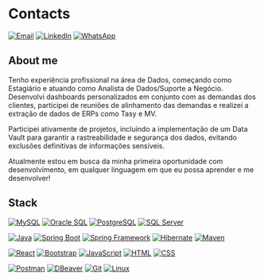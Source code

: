 # Contacts

[![Email](https://img.shields.io/badge/Email-isaac.graper%40gmail.com-8A2BE2?logo=gmail&logoColor=white&style=for-the-badge)](mailto:isaac.graper@gmail.com)
[![LinkedIn](https://img.shields.io/badge/LinkedIn-isaac--graper-8A2BE2?logo=linkedin&logoColor=white&style=for-the-badge)](https://www.linkedin.com/in/seu-perfil)
[![WhatsApp](https://img.shields.io/badge/WhatsApp-Chat-8A2BE2?logo=whatsapp&logoColor=white&style=for-the-badge)](https://wa.me/5547997754529)

## About me 

Tenho experiência profissional na área de Dados, começando como Estagiário e atuando como Analista de Dados/Suporte a Negócio. Desenvolvi dashboards personalizados em conjunto com as demandas dos clientes, participei de reuniões de alinhamento das demandas e realizei a extração de dados de ERPs como Tasy e MV. 

Participei ativamente de projetos, incluindo a implementação de um Data Vault para garantir a rastreabilidade e segurança dos dados, evitando exclusões definitivas de informações sensíveis.

Atualmente estou em busca da minha primeira oportunidade com desenvolvimento, em qualquer linguagem em que eu possa aprender e me desenvolver!

## Stack

[![MySQL](https://img.shields.io/badge/-MySQL-4479A1?logo=mysql&logoColor=white&logoWidth=30)](https://www.mysql.com/)
[![Oracle SQL](https://img.shields.io/badge/-Oracle_SQL-F80000?logo=oracle&logoColor=white&logoWidth=30)](https://www.oracle.com/database/)
[![PostgreSQL](https://img.shields.io/badge/-PostgreSQL-336791?logo=postgresql&logoColor=white&logoWidth=30)](https://www.postgresql.org/)
[![SQL Server](https://img.shields.io/badge/-SQL_Server-CC2927?logo=microsoft-sql-server&logoColor=white&logoWidth=30)](https://www.microsoft.com/en-us/sql-server)

[![Java](https://img.shields.io/badge/-Java-007396?logo=java&logoColor=white&logoWidth=30)](https://www.java.com/)
[![Spring Boot](https://img.shields.io/badge/-Spring%20Boot-6DB33F?logo=spring-boot&logoColor=white&logoWidth=30)](https://spring.io/projects/spring-boot)
[![Spring Framework](https://img.shields.io/badge/-Spring%20Framework-6DB33F?logo=spring&logoColor=white&logoWidth=30)](https://spring.io/projects/spring-framework)
[![Hibernate](https://img.shields.io/badge/-Hibernate-59666C?logo=hibernate&logoColor=white&logoWidth=30)](https://hibernate.org/)
[![Maven](https://img.shields.io/badge/-Maven-C71A36?logo=apache-maven&logoColor=white&logoWidth=30)](https://maven.apache.org/)

<!--
[![Java](https://img.shields.io/badge/-Java-007396?logo=java&logoColor=white&logoWidth=30)](https://www.java.com/)
[![Spring Boot](https://img.shields.io/badge/-Spring_Boot-6DB33F?logo=spring&logoColor=white&logoWidth=30)](https://spring.io/projects/spring-boot)
[![Spring Framework](https://img.shields.io/badge/-Spring_Framework-6DB33F?logo=spring&logoColor=white&logoWidth=30)](https://spring.io/projects/spring-framework)
[![Maven](https://img.shields.io/badge/-Maven-C71A36?logo=apache-maven&logoColor=white&logoWidth=30)](https://maven.apache.org/)
[![Hibernate](https://img.shields.io/badge/-Hibernate-59666C?logo=hibernate&logoColor=white&logoWidth=30)](https://hibernate.org/)
[![IntelliJ IDEA](https://img.shields.io/badge/-IntelliJ_IDEA-000000?logo=intellij-idea&logoColor=white&logoWidth=30)](https://www.jetbrains.com/idea/)
[![JUnit](https://img.shields.io/badge/-JUnit-25A162?logo=junit5&logoColor=white&logoWidth=30)](https://junit.org/junit5/)
-->

[![React](https://img.shields.io/badge/-React-61DAFB?logo=react&logoColor=white&logoWidth=30)](https://reactjs.org/)
[![Bootstrap](https://img.shields.io/badge/-Bootstrap-7952B3?logo=bootstrap&logoColor=white&logoWidth=30)](https://getbootstrap.com/)
[![JavaScript](https://img.shields.io/badge/-JavaScript-F7DF1C?logo=javascript&logoColor=black&logoWidth=30)](https://www.javascript.com/)
[![HTML](https://img.shields.io/badge/-HTML-E34F26?logo=html5&logoColor=white&logoWidth=30)](https://developer.mozilla.org/en-US/docs/Web/HTML)
[![CSS](https://img.shields.io/badge/-CSS-1572B6?logo=css3&logoColor=white&logoWidth=30)](https://developer.mozilla.org/en-US/docs/Web/CSS)

[![Postman](https://img.shields.io/badge/-Postman-FF6C37?logo=postman&logoColor=white&logoWidth=30)](https://www.postman.com/)
[![DBeaver](https://img.shields.io/badge/-DBeaver-333333?logo=dbeaver&logoColor=white&logoWidth=30)](https://dbeaver.io/)
[![Git](https://img.shields.io/badge/-Git-F05032?logo=git&logoColor=white&logoWidth=30)](https://git-scm.com/)
[![Linux](https://img.shields.io/badge/-Linux-FCC624?logo=linux&logoColor=white&logoWidth=30)](https://www.linux.org/)
